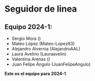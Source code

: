 # Seguidor de linea
## Equipo 2024-1:
- Sergio Mora ()
- Mateo López (Mateo-Lopez83)
- Alejandro Alvernia (AlejandroAAL)
- Laura Avelino (Lauraavelin)
- Valentina Arenas ()
- Juan Felipe Ángulo (JuanFelipeAngulo)

**Este es el equipo para 2024-1**
